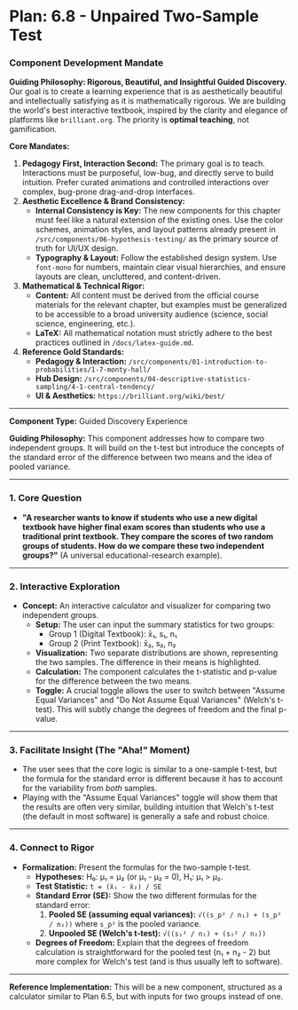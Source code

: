 
# Plan: 6.8 - Unpaired Two-Sample Test

### **Component Development Mandate**

**Guiding Philosophy: Rigorous, Beautiful, and Insightful Guided Discovery.**
Our goal is to create a learning experience that is as aesthetically beautiful and intellectually satisfying as it is mathematically rigorous. We are building the world's best interactive textbook, inspired by the clarity and elegance of platforms like `brilliant.org`. The priority is **optimal teaching**, not gamification.

**Core Mandates:**
1.  **Pedagogy First, Interaction Second:** The primary goal is to teach. Interactions must be purposeful, low-bug, and directly serve to build intuition. Prefer curated animations and controlled interactions over complex, bug-prone drag-and-drop interfaces.
2.  **Aesthetic Excellence & Brand Consistency:**
    *   **Internal Consistency is Key:** The new components for this chapter must feel like a natural extension of the existing ones. Use the color schemes, animation styles, and layout patterns already present in `/src/components/06-hypothesis-testing/` as the primary source of truth for UI/UX design.
    *   **Typography & Layout:** Follow the established design system. Use `font-mono` for numbers, maintain clear visual hierarchies, and ensure layouts are clean, uncluttered, and content-driven.
3.  **Mathematical & Technical Rigor:**
    *   **Content:** All content must be derived from the official course materials for the relevant chapter, but examples must be generalized to be accessible to a broad university audience (science, social science, engineering, etc.).
    *   **LaTeX:** All mathematical notation must strictly adhere to the best practices outlined in `/docs/latex-guide.md`.
4.  **Reference Gold Standards:**
    *   **Pedagogy & Interaction:** `/src/components/01-introduction-to-probabilities/1-7-monty-hall/`
    *   **Hub Design:** `/src/components/04-descriptive-statistics-sampling/4-1-central-tendency/`
    *   **UI & Aesthetics:** `https://brilliant.org/wiki/best/`

---

**Component Type:** Guided Discovery Experience

**Guiding Philosophy:** This component addresses how to compare two independent groups. It will build on the t-test but introduce the concepts of the standard error of the difference between two means and the idea of pooled variance.

---

### 1. Core Question

*   **"A researcher wants to know if students who use a new digital textbook have higher final exam scores than students who use a traditional print textbook. They compare the scores of two random groups of students. How do we compare these two independent groups?"** (A universal educational-research example).

---

### 2. Interactive Exploration

*   **Concept:** An interactive calculator and visualizer for comparing two independent groups.
    *   **Setup:** The user can input the summary statistics for two groups:
        *   Group 1 (Digital Textbook): x̄₁, s₁, n₁
        *   Group 2 (Print Textbook): x̄₂, s₂, n₂
    *   **Visualization:** Two separate distributions are shown, representing the two samples. The difference in their means is highlighted.
    *   **Calculation:** The component calculates the t-statistic and p-value for the difference between the two means.
    *   **Toggle:** A crucial toggle allows the user to switch between "Assume Equal Variances" and "Do Not Assume Equal Variances" (Welch's t-test). This will subtly change the degrees of freedom and the final p-value.

---

### 3. Facilitate Insight (The "Aha!" Moment)

*   The user sees that the core logic is similar to a one-sample t-test, but the formula for the standard error is different because it has to account for the variability from *both* samples.
*   Playing with the "Assume Equal Variances" toggle will show them that the results are often very similar, building intuition that Welch's t-test (the default in most software) is generally a safe and robust choice.

---

### 4. Connect to Rigor

*   **Formalization:** Present the formulas for the two-sample t-test.
    *   **Hypotheses:** H₀: μ₁ = μ₂ (or μ₁ - μ₂ = 0), H₁: μ₁ > μ₂.
    *   **Test Statistic:** `t = (x̄₁ - x̄₂) / SE`
    *   **Standard Error (SE):** Show the two different formulas for the standard error:
        1.  **Pooled SE (assuming equal variances):** `√((s_p² / n₁) + (s_p² / n₂))` where `s_p²` is the pooled variance.
        2.  **Unpooled SE (Welch's t-test):** `√((s₁² / n₁) + (s₂² / n₂))`
    *   **Degrees of Freedom:** Explain that the degrees of freedom calculation is straightforward for the pooled test (n₁ + n₂ - 2) but more complex for Welch's test (and is thus usually left to software).

---

**Reference Implementation:** This will be a new component, structured as a calculator similar to Plan 6.5, but with inputs for two groups instead of one.

